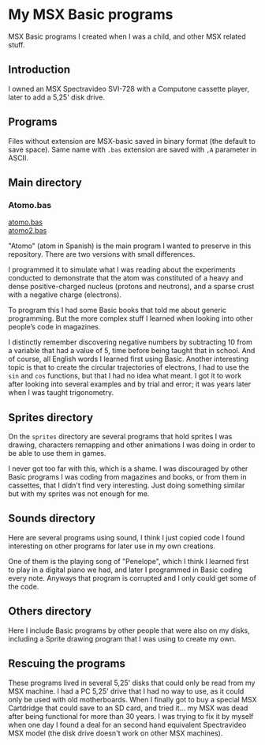 # My MSX Basic programs

MSX Basic programs I created when I was a child, and other MSX related stuff.

## Introduction

I owned an MSX Spectravideo SVI-728 with a Computone cassette player, later to add a 5,25' disk drive.

## Programs

Files without extension are MSX-basic saved in binary format (the default to save space). Same name with `.bas` extension are saved with `,A` parameter in ASCII.

## Main directory

### Atomo.bas

[atomo.bas](https://github.com/vicenteherrera/my-msx/blob/main/ATOMO.BAS)  
[atomo2.bas](https://github.com/vicenteherrera/my-msx/blob/main/ATOMO2.BAS)

"Atomo" (atom in Spanish) is the main program I wanted to preserve in this repository. There are two versions with small differences.

I programmed it to simulate what I was reading about the experiments conducted to demonstrate that the atom was constituted of a heavy and dense positive-charged nucleus (protons and neutrons), and a sparse crust with a negative charge (electrons).

To program this I had some Basic books that told me about generic programming. But the more complex stuff I learned when looking into other people’s code in magazines.

I distinctly remember discovering negative numbers by subtracting 10 from a variable that had a value of 5, time before being taught that in school. And of course, all English words I learned first using Basic. Another interesting topic is that to create the circular trajectories of electrons, I had to use the `sin` and `cos` functions, but that I had no idea what meant. I got it to work after looking into several examples and by trial and error; it was years later when I was taught trigonometry.

## Sprites directory

On the `sprites` directory are several programs that hold sprites I was drawing, characters remapping and other animations I was doing in order to be able to use them in games.

I never got too far with this, which is a shame. I was discouraged by other Basic programs I was coding from magazines and books, or from them in cassettes, that I didn't find very interesting. Just doing something similar but with my sprites was not enough for me.

## Sounds directory

Here are several programs using sound, I think I just copied code I found interesting on other programs for later use in my own creations.

One of them is the playing song of "Penelope", which I think I learned first to play in a digital piano we had, and later I programmed in Basic coding every note. Anyways that program is corrupted and I only could get some of the code.

## Others directory

Here I include Basic programs by other people that were also on my disks, including a Sprite drawing program that I was using to create my own.

## Rescuing the programs

These programs lived in several 5,25' disks that could only be read from my MSX machine. I had a PC 5,25' drive that I had no way to use, as it could only be used with old motherboards. When I finally got to buy a special MSX Cartdridge that could save to an SD card, and tried it... my MSX was dead after being functional for more than 30 years. I was trying to fix it by myself when one day I found a deal for an second hand equivalent Spectravideo MSX model (the disk drive doesn't work on other MSX machines).